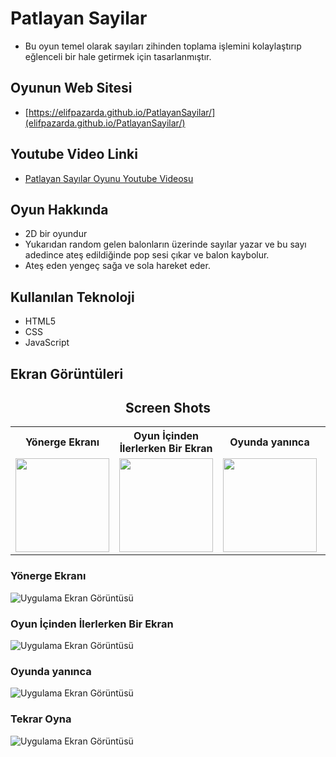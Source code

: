
# Patlayan Sayilar


- Bu oyun temel olarak sayıları zihinden toplama işlemini kolaylaştırıp eğlenceli bir hale getirmek için tasarlanmıştır.  

## Oyunun Web Sitesi 
- [https://elifpazarda.github.io/PatlayanSayilar/](elifpazarda.github.io/PatlayanSayilar/)


## Youtube Video Linki 
- [Patlayan Sayılar Oyunu Youtube Videosu ](https://www.youtube.com/watch?v=KHBIlWConyc)



## Oyun Hakkında
- 2D bir oyundur
- Yukarıdan random gelen balonların üzerinde sayılar yazar ve bu sayı adedince ateş edildiğinde pop sesi çıkar ve balon kaybolur.
- Ateş eden yengeç sağa ve sola hareket eder.

## Kullanılan Teknoloji
- HTML5
- CSS
- JavaScript
  
## Ekran Görüntüleri

<div>
    <h2 align=center> Screen Shots </h2>
</div>

<div align="center">
  <table>
    <tr>
      <th>Yönerge Ekranı</th>
      <th>Oyun İçinden İlerlerken Bir Ekran</th>
      <th>Oyunda yanınca</th>
      <th>Tekrar Oyna</th>
    </tr>
    <tr>
      <td><img width=150 src="https://github.com/elifpazarda/PatlayanSayilar/blob/main/SS/infoScreen.png"></td>
      <td><img width=150 src="https://github.com/elifpazarda/PatlayanSayilar/blob/main/SS/fromGame.png"></td>
      <td><img width=150 src="https://github.com/elifpazarda/PatlayanSayilar/blob/main/SS/failScreen.png"></td>
      <td><img width=150 src="https://github.com/elifpazarda/PatlayanSayilar/blob/main/SS/playAgain.png"></td>
    </tr>
  </table>
</div>

### Yönerge Ekranı

![Uygulama Ekran Görüntüsü](https://github.com/elifpazarda/PatlayanSayilar/blob/main/SS/infoScreen.png)

### Oyun İçinden İlerlerken Bir Ekran


![Uygulama Ekran Görüntüsü](https://github.com/elifpazarda/PatlayanSayilar/blob/main/SS/fromGame.png)


### Oyunda yanınca


![Uygulama Ekran Görüntüsü](https://github.com/elifpazarda/PatlayanSayilar/blob/main/SS/failScreen.png)


### Tekrar Oyna


![Uygulama Ekran Görüntüsü](https://github.com/elifpazarda/PatlayanSayilar/blob/main/SS/playAgain.png)




  
